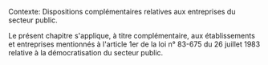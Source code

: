 Contexte: Dispositions complémentaires relatives aux entreprises du secteur public.

Le présent chapitre s'applique, à titre complémentaire, aux établissements et entreprises mentionnés à l'article 1er de la loi n° 83-675 du 26 juillet 1983 relative à la démocratisation du secteur public.
